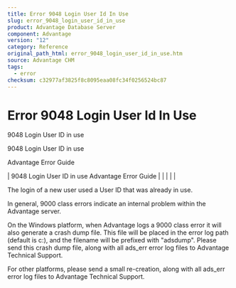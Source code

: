 ```yaml
---
title: Error 9048 Login User Id In Use
slug: error_9048_login_user_id_in_use
product: Advantage Database Server
component: Advantage
version: "12"
category: Reference
original_path_html: error_9048_login_user_id_in_use.htm
source: Advantage CHM
tags:
  - error
checksum: c32977af3825f8c8095eaa08fc34f0256524bc87
---
```


# Error 9048 Login User Id In Use

9048 Login User ID in use

9048 Login User ID in use

Advantage Error Guide

| 9048 Login User ID in use  Advantage Error Guide |  |  |  |  |

The login of a new user used a User ID that was already in use.

In general, 9000 class errors indicate an internal problem within the Advantage server.

On the Windows platform, when Advantage logs a 9000 class error it will also generate a crash dump file. This file will be placed in the error log path (default is c:\), and the filename will be prefixed with "adsdump". Please send this crash dump file, along with all ads\_err error log files to Advantage Technical Support.

For other platforms, please send a small re-creation, along with all ads\_err error log files to Advantage Technical Support.
